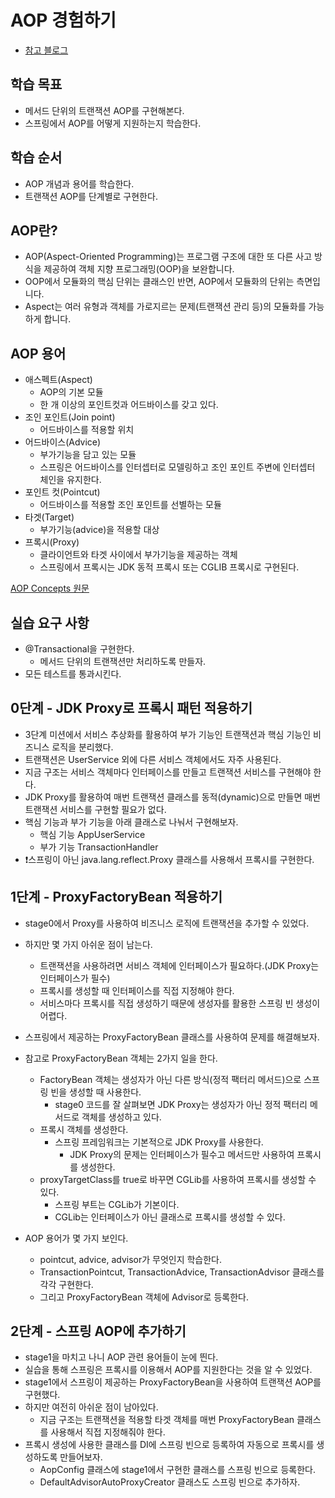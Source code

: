 # AOP 경험하기

- [참고 블로그](https://gmoon92.github.io/spring/aop/2019/02/23/spring-aop-proxy-bean.html)

## 학습 목표

- 메서드 단위의 트랜잭션 AOP를 구현해본다.
- 스프링에서 AOP를 어떻게 지원하는지 학습한다.

## 학습 순서

- AOP 개념과 용어를 학습한다.
- 트랜잭션 AOP를 단계별로 구현한다.

## AOP란?

- AOP(Aspect-Oriented Programming)는 프로그램 구조에 대한 또 다른 사고 방식을 제공하여 객체 지향 프로그래밍(OOP)을 보완합니다.
- OOP에서 모듈화의 핵심 단위는 클래스인 반면, AOP에서 모듈화의 단위는 측면입니다.
- Aspect는 여러 유형과 객체를 가로지르는 문제(트랜잭션 관리 등)의 모듈화를 가능하게 합니다.

## AOP 용어

- 애스펙트(Aspect)
    - AOP의 기본 모듈
    - 한 개 이상의 포인트컷과 어드바이스를 갖고 있다.
- 조인 포인트(Join point)
    - 어드바이스를 적용할 위치
- 어드바이스(Advice)
    - 부가기능을 담고 있는 모듈
    - 스프링은 어드바이스를 인터셉터로 모델링하고 조인 포인트 주변에 인터셉터 체인을 유지한다.
- 포인트 컷(Pointcut)
    - 어드바이스를 적용할 조인 포인트를 선별하는 모듈
- 타겟(Target)
    - 부가기능(advice)을 적용할 대상
- 프록시(Proxy)
    - 클라이언트와 타겟 사이에서 부가기능을 제공하는 객체
    - 스프링에서 프록시는 JDK 동적 프록시 또는 CGLIB 프록시로 구현된다.

[AOP Concepts 원문](https://docs.spring.io/spring-framework/docs/current/reference/html/core.html#aop-introduction-defn)

## 실습 요구 사항

- @Transactional을 구현한다.
    - 메서드 단위의 트랜잭션만 처리하도록 만들자.
- 모든 테스트를 통과시킨다.

## 0단계 - JDK Proxy로 프록시 패턴 적용하기

- 3단계 미션에서 서비스 추상화를 활용하여 부가 기능인 트랜잭션과 핵심 기능인 비즈니스 로직을 분리했다.
- 트랜잭션은 UserService 외에 다른 서비스 객체에서도 자주 사용된다.
- 지금 구조는 서비스 객체마다 인터페이스를 만들고 트랜잭션 서비스를 구현해야 한다.
- JDK Proxy를 활용하여 매번 트랜잭션 클래스를 동적(dynamic)으로 만들면 매번 트랜잭션 서비스를 구현할 필요가 없다.
- 핵심 기능과 부가 기능을 아래 클래스로 나눠서 구현해보자.
    - 핵심 기능 AppUserService
    - 부가 기능 TransactionHandler
- ❗️스프링이 아닌 java.lang.reflect.Proxy 클래스를 사용해서 프록시를 구현한다.

## 1단계 - ProxyFactoryBean 적용하기

- stage0에서 Proxy를 사용하여 비즈니스 로직에 트랜잭션을 추가할 수 있었다.
- 하지만 몇 가지 아쉬운 점이 남는다.
    - 트랜잭션을 사용하려면 서비스 객체에 인터페이스가 필요하다.(JDK Proxy는 인터페이스가 필수)
    - 프록시를 생성할 때 인터페이스를 직접 지정해야 한다.
    - 서비스마다 프록시를 직접 생성하기 때문에 생성자를 활용한 스프링 빈 생성이 어렵다.
- 스프링에서 제공하는 ProxyFactoryBean 클래스를 사용하여 문제를 해결해보자.

- 참고로 ProxyFactoryBean 객체는 2가지 일을 한다.
    - FactoryBean 객체는 생성자가 아닌 다른 방식(정적 팩터리 메서드)으로 스프링 빈을 생성할 때 사용한다.
        - stage0 코드를 잘 살펴보면 JDK Proxy는 생성자가 아닌 정적 팩터리 메서드로 객체를 생성하고 있다.
    - 프록시 객체를 생성한다.
        - 스프링 프레임워크는 기본적으로 JDK Proxy를 사용한다.
            - JDK Proxy의 문제는 인터페이스가 필수고 메서드만 사용하여 프록시를 생성한다.
    - proxyTargetClass를 true로 바꾸면 CGLib를 사용하여 프록시를 생성할 수 있다.
        - 스프링 부트는 CGLib가 기본이다.
        - CGLib는 인터페이스가 아닌 클래스로 프록시를 생성할 수 있다.
        
- AOP 용어가 몇 가지 보인다.
    - pointcut, advice, advisor가 무엇인지 학습한다.
    - TransactionPointcut, TransactionAdvice, TransactionAdvisor 클래스를 각각 구현한다.
    - 그리고 ProxyFactoryBean 객체에 Advisor로 등록한다.

## 2단계 - 스프링 AOP에 추가하기

- stage1을 마치고 나니 AOP 관련 용어들이 눈에 띈다.
- 실습을 통해 스프링은 프록시를 이용해서 AOP를 지원한다는 것을 알 수 있었다.
- stage1에서 스프링이 제공하는 ProxyFactoryBean을 사용하여 트랜잭션 AOP를 구현했다.
- 하지만 여전히 아쉬운 점이 남아있다.
    - 지금 구조는 트랜잭션을 적용할 타겟 객체를 매번 ProxyFactoryBean 클래스를 사용해서 직접 지정해줘야 한다.
- 프록시 생성에 사용한 클래스를 DI에 스프링 빈으로 등록하여 자동으로 프록시를 생성하도록 만들어보자.
    - AopConfig 클래스에 stage1에서 구현한 클래스를 스프링 빈으로 등록한다.
    - DefaultAdvisorAutoProxyCreator 클래스도 스프링 빈으로 추가하자.
